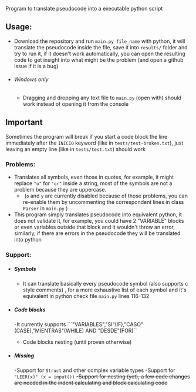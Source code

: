 Program to translate pseudocode into a executable python script

## Usage:
  - Download the repository and run ```main.py file_name``` with python, it will translate the pseudocode inside the file, save it into  ```results/``` folder and try to run it, if it doesn't work automatically, you can open the resulting code to get insight into what might be the problem (and open a github issue if it is a bug)

  - ###### Windows only

    - Dragging and dropping any text file to ```main.py``` (open with) should work instead of opening it from the console 

## Important

Sometimes the program will break if you start a code block the line immediately after the ```INICIO``` keyword  (like in ```tests/test-broken.txt```), just leaving an empty line (like in ```tests/test.txt```) should work

### Problems:

- Translates all symbols, even those in quotes, for example, it might replace ```"o"``` for ```"or"``` inside a string, most of the symbols are not a problem because they are uppercase.
  - ​	(```o``` and ```y``` are currently disabled because of those problems, you can re-enable them by uncommenting the correspondent lines in class ```Parser``` in ```main.py``` ) 
- This program simply translates pseudocode into equivalent python, it does not validate it, for example, you could have 2 "VARIABLE" blocks or even variables outside that block and it wouldn't throw an error, similarly, if there are errors in the pseudocode they will be translated into python

### Support:

- ##### Symbols
    - It can translate basically every pseudocode symbol (also supports c style comments) , for a more exhaustive list  of each symbol and it's equivalent in python check file ```main.py``` lines 116-132
- ##### Code blocks
    -It currently supports ```"VARIABLES","SI"(IF),"CASO"(CASE),"MIENTRAS"(WHILE) AND "DESDE"(FOR)``
    - Code blocks nesting (until proven otherwise) 

- ##### Missing
    -Support for ```Struct``` and other complex variable types
    -Support for ```"LEER(x)" (x = input())```
    -~~Support for nesting (yet), a few code changes are needed in the indent calculating and block calculating code~~

